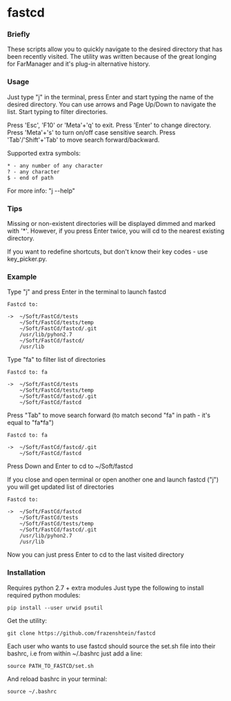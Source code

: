 fastcd
======

### Briefly

These scripts allow you to quickly navigate to the desired directory that has been recently visited.
The utility was written because of the great longing for FarManager and it's plug-in alternative history.

### Usage

Just type "j" in the terminal, press Enter and start typing the name of the desired directory.
You can use arrows and Page Up/Down to navigate the list.
Start typing to filter directories.

Press 'Esc', 'F10' or 'Meta'+'q' to exit.
Press 'Enter' to change directory.
Press 'Meta'+'s' to turn on/off case sensitive search.
Press 'Tab'/'Shift'+'Tab' to move search forward/backward.

Supported extra symbols:

    * - any number of any character
    ? - any character
    $ - end of path

For more info: "j --help"

### Tips

Missing or non-existent directories will be displayed dimmed and marked with '*'.
However, if you press Enter twice, you will cd to the nearest existing directory.

If you want to redefine shortcuts, but don't know their key codes - use key_picker.py.

### Example

Type "j" and press Enter in the terminal to launch fastcd

    Fastcd to:

    ->  ~/Soft/FastCd/tests
        ~/Soft/FastCd/tests/temp
        ~/Soft/FastCd/fastcd/.git
        /usr/lib/pyhon2.7
        ~/Soft/FastCd/fastcd/
        /usr/lib

Type "fa" to filter list of directories

    Fastcd to: fa

    ->  ~/Soft/FastCd/tests
        ~/Soft/FastCd/tests/temp
        ~/Soft/FastCd/fastcd/.git
        ~/Soft/FastCd/fastcd

Press "Tab" to move search forward (to match second "fa" in path - it's equal to "fa*fa")

    Fastcd to: fa

    ->  ~/Soft/FastCd/fastcd/.git
        ~/Soft/FastCd/fastcd

Press Down and Enter to cd to ~/Soft/fastcd

If you close and open terminal or open another one and launch fastcd ("j") you will get updated list of directories

    Fastcd to:

    ->  ~/Soft/FastCd/fastcd
        ~/Soft/FastCd/tests
        ~/Soft/FastCd/tests/temp
        ~/Soft/FastCd/fastcd/.git
        /usr/lib/pyhon2.7
        /usr/lib

Now you can just press Enter to cd to the last visited directory

### Installation

Requires python 2.7 + extra modules
Just type the following to install required python modules:

    pip install --user urwid psutil

Get the utility:

    git clone https://github.com/frazenshtein/fastcd

Each user who wants to use fastcd should source the
set.sh file into their bashrc, i.e from within ~/.bashrc just add
a line:

    source PATH_TO_FASTCD/set.sh

And reload bashrc in your terminal:

    source ~/.bashrc

